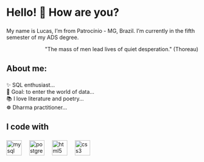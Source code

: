 <h1 align="left">Hello! 👋 How are you?</h1>

###

<p align="left">My name is Lucas, I’m from Patrocínio - MG, Brazil. I’m currently in the fifth semester of my ADS degree.</p>
<p align="right">"The mass of men lead lives of quiet desperation." (Thoreau)</p>

###

<h2 align="left">About me:</h2>

###

<p align="left">✨ SQL enthusiast...<br>🎯 Goal: to enter the world of data...<br>📚 I love literature and poetry...<br>☸️ Dharma practitioner...</p>

###

<h2 align="left">I code with</h2>

###

<div align="left">
  <img src="https://cdn.jsdelivr.net/gh/devicons/devicon/icons/mysql/mysql-original.svg" height="40" alt="mysql logo"  />
  <img width="12" />
  <img src="https://cdn.jsdelivr.net/gh/devicons/devicon/icons/postgresql/postgresql-original.svg" height="40" alt="postgresql logo"  />
  <img width="12" />
  <img src="https://cdn.jsdelivr.net/gh/devicons/devicon/icons/html5/html5-original.svg" height="40" alt="html5 logo"  />
  <img width="12" />
  <img src="https://cdn.jsdelivr.net/gh/devicons/devicon/icons/css3/css3-original.svg" height="40" alt="css3 logo"  />
  <img width="12" />
  <img src="https://cdn.jsdelivr.net/g
